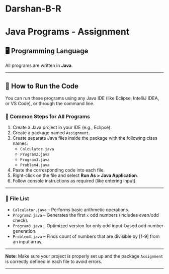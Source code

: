 # Darshan-B-R

# Java Programs - Assignment

## 🖥️ Programming Language

All programs are written in **Java**.

---

## 🚀 How to Run the Code

You can run these programs using any Java IDE (like Eclipse, IntelliJ IDEA, or VS Code), or through the command line.

### 🔸 Common Steps for All Programs

1. Create a Java project in your IDE (e.g., Eclipse).
2. Create a package named `Assignment`.
3. Create separate Java files inside the package with the following class names:
   - `Calculator.java`
   - `Program2.java`
   - `Program3.java`
   - `Problem4.java`
4. Paste the corresponding code into each file.
5. Right-click on the file and select **Run As > Java Application**.
6. Follow console instructions as required (like entering input).

---

### 📂 File List

- `Calculator.java` – Performs basic arithmetic operations.
- `Program2.java` – Generates the first `x` odd numbers (includes even/odd check).
- `Program3.java` – Optimized version for only odd input-based odd number generation.
- `Problem4.java` – Finds count of numbers that are divisible by [1-9] from an input array.

---

**Note**: Make sure your project is properly set up and the package `Assignment` is correctly defined in each file to avoid errors.

---
